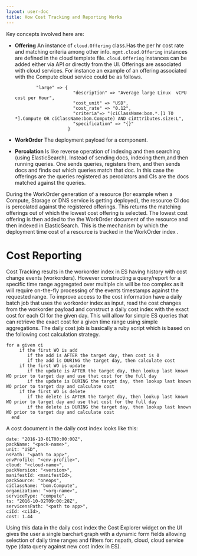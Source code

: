 ```yaml
---
layout: user-doc
title: How Cost Tracking and Reporting Works
---
```


Key concepts involved here are:

* **Offering**    An instance of `cloud.Offering` class.Has the per hr cost rate and matching criteria among other info.
                  `mgmt.cloud.Offering` instances are defined in the cloud template file. `cloud.Offering` instances can
                  be added either via API or directly from the UI. Offerings are associated with cloud services. For instance
                  an example of an offering associated with the Compute cloud service could be as follows.

              "large" => {
                            "description" => "Average large Linux  vCPU cost per Hour",
                            "cost_unit" => "USD",
                            "cost_rate" => "0.12",
                            "criteria"=> "(ciClassName:bom.*.[1 TO *].Compute OR ciClassName:bom.Compute) AND ciAttributes.size:L",
                            "specification" => "{}"
                          }


* **WorkOrder**   The deployment payload for a component.

* **Percolation** Is like reverse operation of indexing and then searching (using ElasticSearch). Instead of sending docs,
                  indexing them,and then running queries. One sends queries, registers them, and then sends docs and finds
                  out which queries match that doc. In this case the offerings are the queries registered as percolators
                  and CIs are the docs matched against the queries.


During the WorkOrder generation of a resource (for example when a Compute, Storage or DNS service is getting deployed), the resource CI doc is percolated against the registered offerings. This returns the matching offerings out of which the lowest cost offering is selected. The lowest cost offering is then added to the the WorkOrder document of the resource and then indexed in ElasticSearch. This is the mechanism by which the deployment time cost of a resource is tracked in the WorkOrder index .



# Cost Reporting

Cost Tracking results in the workorder index in ES having history with cost change events (workorders). However constructing a query/report for a specific time range aggregated over multiple cis will be too complex as it will require on-the-fly processing of the events timestamps against the requested range. To improve access to the cost information have a daily batch job that  uses the workorder index as input, read the cost changes from the workorder payload and construct a daily cost index with the exact cost for each CI for the given day. This will allow for simple ES queries that can retrieve the exact cost for a given time range using simple aggregations. The daily cost job is basically a ruby script which is based on the following cost calculation strategy.

```
for a given ci
     if the first WO is add
        if the add is AFTER the target day, then cost is 0
        if the add is DURING the target day, then calculate cost
     if the first WO is update
        if the update is AFTER the target day, then lookup last known WO prior to target day and use that cost for the full day
        if the update is DURING the target day, then lookup last known WO prior to target day and calculate cost
     if the first WO is delete
        if the delete is AFTER the target day, then lookup last known WO prior to target day and use that cost for the full day
        if the delete is DURING the target day, then lookup last known WO prior to target day and calculate cost
  end
```


A cost document in the daily cost index looks like this:

```
date: "2016-10-01T00:00:00Z",
packName: "<pack-name>",
unit: "USD",
nsPath: "<path to app>",
envProfile: "<env-profile>",
cloud: "<cloud-name>",
packVersion: "<version>",
manifestId: <manifestId>,
packSource: "oneops",
ciClassName: "bom.Compute",
organization: "<org-name>",
serviceType: "compute",
ts: "2016-10-02T09:00:28Z",
servicensPath: "<path to app>",
ciId: <ciId>,
cost: 1.44
```

Using this data in the daily cost index the Cost Explorer widget on the UI gives the user a single barchart graph with a dynamic form fields allowing selection of daily time ranges and filters for: nspath, cloud, cloud service type (data query against new cost index in ES).
